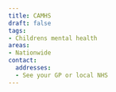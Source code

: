 ```yaml
---
title: CAMHS
draft: false
tags:
- Childrens mental health
areas:
- Nationwide
contact:
  addresses:
  - See your GP or local NHS
---
```


